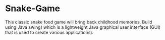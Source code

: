 # Snake-Game
This classic snake food game will bring back childhood memories.
Build using Java swing( which is a lightweight Java graphical user interface (GUI) that is used to create various applications).
